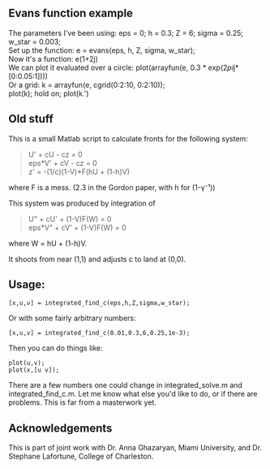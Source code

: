 Evans function example
-
The parameters I've been using:
    eps = 0; h = 0.3; Z = 6; sigma = 0.25; w_star = 0.003;  
Set up the function:
    e = evans(eps, h, Z, sigma, w_star);  
Now it's a function:
    e(1+2j)  
We can plot it evaluated over a circle:
    plot(arrayfun(e, 0.3 * exp(2*pi*j*[0:0.05:1])))  
Or a grid:
    k = arrayfun(e, cgrid(0:2:10, 0:2:10));  
    plot(k); hold on; plot(k.')  


Old stuff
--

This is a small Matlab script to calculate fronts for the following system:
> U' + cU - cz = 0  
> eps*V' + cV - cz = 0  
> z' = -(1/c)(1-V)*F(hU + (1-h)V)  

where F is a mess. (2.3 in the Gordon paper, with h for (1-γ⁻¹))

This system was produced by integration of
> U" + cU' + (1-V)F(W) = 0  
> eps*V" + cV' + (1-V)F(W) = 0  

where W = hU + (1-h)V.

It shoots from near (1,1) and adjusts c to land at (0,0).

Usage:
-
    [x,u,v] = integrated_find_c(eps,h,Z,sigma,w_star);
Or with some fairly arbitrary numbers:

    [x,u,v] = integrated_find_c(0.01,0.3,6,0.25,1e-3);

Then you can do things like:

    plot(u,v);
    plot(x,[u v]);

There are a few numbers one could change in integrated_solve.m and integrated_find_c.m.
Let me know what else you'd like to do, or if there are problems.  This is far from a
masterwork yet.

Acknowledgements
--
This is part of joint work with Dr. Anna Ghazaryan, Miami University, and Dr.
Stephane Lafortune, College of Charleston.
